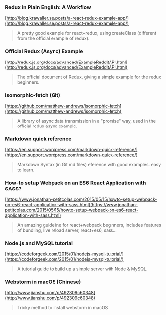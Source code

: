 ### Redux in Plain English: A Workflow
[http://blog.krawaller.se/posts/a-react-redux-example-app/](http://blog.krawaller.se/posts/a-react-redux-example-app/)
> A pretty good example for react+redux, using createClass (different from the official example of redux).

### Official Redux (Async) Example
[http://redux.js.org/docs/advanced/ExampleRedditAPI.html](http://redux.js.org/docs/advanced/ExampleRedditAPI.html)
> The official document of Redux, giving a simple example for the redux beginners.

### isomorphic-fetch (Git)
[https://github.com/matthew-andrews/isomorphic-fetch](https://github.com/matthew-andrews/isomorphic-fetch)
> A library of async data transmission in a "promise" way, used in the official redux async example.


### Markdown quick reference
[https://en.support.wordpress.com/markdown-quick-reference/](https://en.support.wordpress.com/markdown-quick-reference/)
> Markdown Syntax (in Git md files) eference with good examples. easy to learn.

### How-to setup Webpack on an ES6 React Application with SASS?
[https://www.jonathan-petitcolas.com/2015/05/15/howto-setup-webpack-on-es6-react-application-with-sass.html](https://www.jonathan-petitcolas.com/2015/05/15/howto-setup-webpack-on-es6-react-application-with-sass.html)
> An amazing guideline for react+webpack beginners, includes features of bundling, live reload server, react+es6, sass...

### Node.js and MySQL tutorial
[https://codeforgeek.com/2015/01/nodejs-mysql-tutorial/](https://codeforgeek.com/2015/01/nodejs-mysql-tutorial/)
> A tutorial guide to build up a simple server with Node & MySQL.

### Webstorm in macOS (Chinese)
[http://www.jianshu.com/p/492309c60348](http://www.jianshu.com/p/492309c60348)
> Tricky method to install webstorm in macOS
